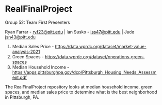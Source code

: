 # RealFinalProject
Group 52: Team First Presenters

Ryan Farrar - ryf23@pitt.edu |
Ian Susko - iss47@pitt.edu |
Jude jsn43@pitt.edu

1. Median Sales Price - https://data.wprdc.org/dataset/market-value-analysis-2021
2. Green Spaces - https://data.wprdc.org/dataset/operations-green-spaces
3. Median Household Income -  https://apps.pittsburghpa.gov/dcp/Pittsburgh_Housing_Needs_Assessment.pdf

The RealFinalProject repository looks at median household income, green spaces, and median sales price to determine what is the best neighborhood in Pittsburgh, PA.
